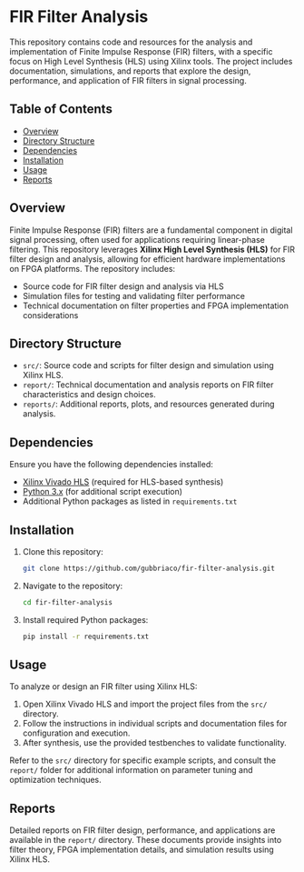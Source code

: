 # FIR Filter Analysis

This repository contains code and resources for the analysis and implementation of Finite Impulse Response (FIR) filters, with a specific focus on High Level Synthesis (HLS) using Xilinx tools. The project includes documentation, simulations, and reports that explore the design, performance, and application of FIR filters in signal processing.

## Table of Contents

- [Overview](#overview)
- [Directory Structure](#directory-structure)
- [Dependencies](#dependencies)
- [Installation](#installation)
- [Usage](#usage)
- [Reports](#reports)

## Overview

Finite Impulse Response (FIR) filters are a fundamental component in digital signal processing, often used for applications requiring linear-phase filtering. This repository leverages **Xilinx High Level Synthesis (HLS)** for FIR filter design and analysis, allowing for efficient hardware implementations on FPGA platforms. The repository includes:
- Source code for FIR filter design and analysis via HLS
- Simulation files for testing and validating filter performance
- Technical documentation on filter properties and FPGA implementation considerations

## Directory Structure

- `src/`: Source code and scripts for filter design and simulation using Xilinx HLS.
- `report/`: Technical documentation and analysis reports on FIR filter characteristics and design choices.
- `reports/`: Additional reports, plots, and resources generated during analysis.

## Dependencies

Ensure you have the following dependencies installed:
- [Xilinx Vivado HLS](https://www.xilinx.com/products/design-tools/vivado.html) (required for HLS-based synthesis)
- [Python 3.x](https://www.python.org/) (for additional script execution)
- Additional Python packages as listed in `requirements.txt`

## Installation

1. Clone this repository:
    ```bash
    git clone https://github.com/gubbriaco/fir-filter-analysis.git
    ```
2. Navigate to the repository:
    ```bash
    cd fir-filter-analysis
    ```
3. Install required Python packages:
    ```bash
    pip install -r requirements.txt
    ```

## Usage

To analyze or design an FIR filter using Xilinx HLS:
1. Open Xilinx Vivado HLS and import the project files from the `src/` directory.
2. Follow the instructions in individual scripts and documentation files for configuration and execution.
3. After synthesis, use the provided testbenches to validate functionality.

Refer to the `src/` directory for specific example scripts, and consult the `report/` folder for additional information on parameter tuning and optimization techniques.

## Reports

Detailed reports on FIR filter design, performance, and applications are available in the `report/` directory. These documents provide insights into filter theory, FPGA implementation details, and simulation results using Xilinx HLS.
